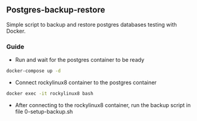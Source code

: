 ## Postgres-backup-restore
Simple script to backup and restore postgres databases testing with Docker.

### Guide

- Run and wait for the postgres container to be ready
```bash
docker-compose up -d
``` 

- Connect rockylinux8 container to the postgres container
```bash
docker exec -it rockylinux8 bash
```

- After connecting to the rockylinux8 container, run the backup script in file 0-setup-backup.sh
